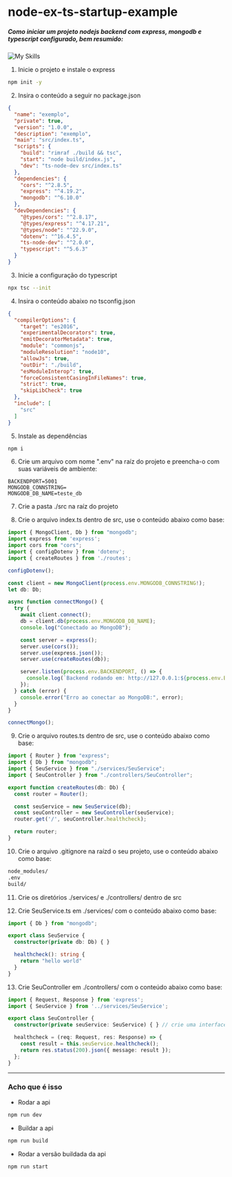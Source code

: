 ﻿# node-ex-ts-startup-example
##### Como iniciar um projeto nodejs backend com express, mongodb e typescript configurado, bem resumido:
![My Skills](https://skillicons.dev/icons?i=ts,nodejs,express,mongodb)

1. Inicie o projeto e instale o express
```bash
npm init -y
```

2. Insira o conteúdo a seguir no package.json
```json
{
  "name": "exemplo",
  "private": true,
  "version": "1.0.0",
  "description": "exemplo",
  "main": "src/index.ts",
  "scripts": {
    "build": "rimraf ./build && tsc",
    "start": "node build/index.js",
    "dev": "ts-node-dev src/index.ts"
  },
  "dependencies": {
    "cors": "^2.8.5",
    "express": "^4.19.2",
    "mongodb": "^6.10.0"
  },
  "devDependencies": {
    "@types/cors": "^2.8.17",
    "@types/express": "^4.17.21",
    "@types/node": "^22.9.0",
    "dotenv": "^16.4.5",
    "ts-node-dev": "^2.0.0",
    "typescript": "^5.6.3"
  }
}
```

3. Inicie a configuração do typescript
```bash
npx tsc --init
```

4. Insira o conteúdo abaixo no tsconfig.json
```json
{
  "compilerOptions": {
    "target": "es2016",
    "experimentalDecorators": true,
    "emitDecoratorMetadata": true,
    "module": "commonjs",
    "moduleResolution": "node10",
    "allowJs": true,
    "outDir": "./build",
    "esModuleInterop": true,
    "forceConsistentCasingInFileNames": true,
    "strict": true,
    "skipLibCheck": true
  },
  "include": [
    "src"
  ]
}
```

5. Instale as dependências
```bash
npm i
```

6. Crie um arquivo com nome ".env" na raíz do projeto e preencha-o com suas variáveis de ambiente:
```env
BACKENDPORT=5001
MONGODB_CONNSTRING=
MONGODB_DB_NAME=teste_db
```

7. Crie a pasta ./src na raíz do projeto

8. Crie o arquivo index.ts dentro de src, use o conteúdo abaixo como base:
```ts
import { MongoClient, Db } from "mongodb";
import express from 'express';
import cors from "cors";
import { configDotenv } from 'dotenv';
import { createRoutes } from './routes';

configDotenv();

const client = new MongoClient(process.env.MONGODB_CONNSTRING!);
let db: Db;

async function connectMongo() {
  try {
    await client.connect();
    db = client.db(process.env.MONGODB_DB_NAME);
    console.log("Conectado ao MongoDB");

    const server = express();
    server.use(cors());
    server.use(express.json());
    server.use(createRoutes(db));

    server.listen(process.env.BACKENDPORT, () => {
      console.log(`Backend rodando em: http://127.0.0.1:${process.env.BACKENDPORT}/`);
    });
  } catch (error) {
    console.error("Erro ao conectar ao MongoDB:", error);
  }
}

connectMongo();
```

9. Crie o arquivo routes.ts dentro de src, use o conteúdo abaixo como base:
```ts
import { Router } from "express";
import { Db } from "mongodb";
import { SeuService } from "./services/SeuService";
import { SeuController } from "./controllers/SeuController";

export function createRoutes(db: Db) {
  const router = Router();

  const seuService = new SeuService(db);
  const seuController = new SeuController(seuService);
  router.get('/', seuController.healthcheck);

  return router;
}
```

10. Crie o arquivo .gitignore na raízd o seu projeto, use o conteúdo abaixo como base:
```txt
node_modules/
.env
build/
```

11. Crie os diretórios ./services/ e ./controllers/ dentro de src

12. Crie SeuService.ts em ./services/ com o conteúdo abaixo como base:
```ts
import { Db } from "mongodb";

export class SeuService {
  constructor(private db: Db) { }

  healthcheck(): string {
    return "hello world"
  }
}
```

13. Crie SeuController em ./controllers/ com o conteúdo abaixo como base:
```ts
import { Request, Response } from 'express';
import { SeuService } from '../services/SeuService';

export class SeuController {
  constructor(private seuService: SeuService) { } // crie uma interface ISeuService

  healthcheck = (req: Request, res: Response) => {
    const result = this.seuService.healthcheck();
    return res.status(200).json({ message: result });
  };
}
```

---

### Acho que é isso

- Rodar a api
```bash
npm run dev
```

- Buildar a api
```bash
npm run build
```

- Rodar a versão buildada da api
```bash
npm run start
```

